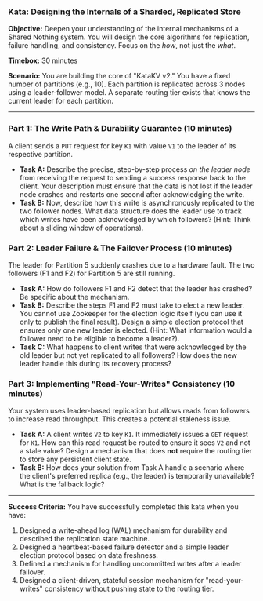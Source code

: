 ### Kata: Designing the Internals of a Sharded, Replicated Store

**Objective:** Deepen your understanding of the internal mechanisms of a Shared Nothing system. You will design the core algorithms for replication, failure handling, and consistency. Focus on the _how_, not just the _what_.

**Timebox:** 30 minutes

**Scenario:**
You are building the core of "KataKV v2." You have a fixed number of partitions (e.g., 10). Each partition is replicated across 3 nodes using a leader-follower model. A separate routing tier exists that knows the current leader for each partition.

---

### Part 1: The Write Path & Durability Guarantee (10 minutes)

A client sends a `PUT` request for key `K1` with value `V1` to the leader of its respective partition.

- **Task A:** Describe the precise, step-by-step process _on the leader node_ from receiving the request to sending a success response back to the client. Your description must ensure that the data is not lost if the leader node crashes and restarts one second after acknowledging the write.
- **Task B:** Now, describe how this write is asynchronously replicated to the two follower nodes. What data structure does the leader use to track which writes have been acknowledged by which followers? (Hint: Think about a sliding window of operations).

### Part 2: Leader Failure & The Failover Process (10 minutes)

The leader for Partition 5 suddenly crashes due to a hardware fault. The two followers (F1 and F2) for Partition 5 are still running.

- **Task A:** How do followers F1 and F2 detect that the leader has crashed? Be specific about the mechanism.
- **Task B:** Describe the steps F1 and F2 must take to elect a new leader. You cannot use Zookeeper for the election logic itself (you can use it only to publish the final result). Design a simple election protocol that ensures only one new leader is elected. (Hint: What information would a follower need to be eligible to become a leader?).
- **Task C:** What happens to client writes that were acknowledged by the old leader but not yet replicated to all followers? How does the new leader handle this during its recovery process?

### Part 3: Implementing "Read-Your-Writes" Consistency (10 minutes)

Your system uses leader-based replication but allows reads from followers to increase read throughput. This creates a potential staleness issue.

- **Task A:** A client writes `V2` to key `K1`. It immediately issues a `GET` request for `K1`. How can this read request be routed to ensure it sees `V2` and not a stale value? Design a mechanism that does **not** require the routing tier to store any persistent client state.
- **Task B:** How does your solution from Task A handle a scenario where the client's preferred replica (e.g., the leader) is temporarily unavailable? What is the fallback logic?

---

**Success Criteria:**
You have successfully completed this kata when you have:

1.  Designed a write-ahead log (WAL) mechanism for durability and described the replication state machine.
2.  Designed a heartbeat-based failure detector and a simple leader election protocol based on data freshness.
3.  Defined a mechanism for handling uncommitted writes after a leader failover.
4.  Designed a client-driven, stateful session mechanism for "read-your-writes" consistency without pushing state to the routing tier.
